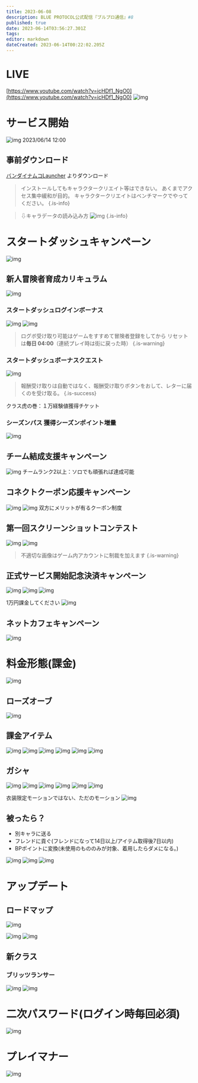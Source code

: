```yaml
---
title: 2023-06-08
description: BLUE PROTOCOL公式配信『ブルプロ通信』#8
published: true
date: 2023-06-14T03:56:27.301Z
tags: 
editor: markdown
dateCreated: 2023-06-14T00:22:02.205Z
---
```


# LIVE

[https://www.youtube.com/watch?v=icHDf1_NgO0](https://www.youtube.com/watch?v=icHDf1_NgO0)
![img](https://pbs.twimg.com/media/FyGJA0TacAA5w-V?format=jpg&name=small)


# サービス開始
![img](https://pbs.twimg.com/media/FyGJeHeaMAAXADu?format=jpg&name=small)
2023/06/14 12:00

## 事前ダウンロード
[バンダイナムコLauncher](https://object-bnolauncher-ct.bandainamco-ol.jp/html/download/index.html)
よりダウンロード

> インストールしてもキャラクタークリエイト等はできない。
> あくまでアクセス集中緩和が目的。
> キャラクタークリエイトはベンチマークでやってください。
{.is-info}

> ⇩キャラデータの読み込み方
> ![img](https://pbs.twimg.com/media/FyGK0fCaIAAiY9l?format=jpg&name=small)
{.is-info}

# スタートダッシュキャンペーン
![img](https://pbs.twimg.com/media/FyGLCYaaYAUInld?format=jpg&name=small)

## 新人冒険者育成カリキュラム
![img](https://pbs.twimg.com/media/FyGLVcvagAAbA1q?format=jpg&name=small)
### スタートダッシュログインボーナス
![img](https://pbs.twimg.com/media/FyGLcBgaAAMyNtr?format=jpg&name=small)
![img](https://pbs.twimg.com/media/FyGLjp9aAAAGDgj?format=jpg&name=small)

> ログボ受け取り可能はゲームをすすめて冒険者登録をしてから
> リセットは**毎日 04:00**（連続プレイ時は街に戻った時）
{.is-warning}

### スタートダッシュボーナスクエスト
![img](https://pbs.twimg.com/media/FyGL9S3agAAf5gi?format=jpg&name=small)
> 報酬受け取りは自動ではなく、報酬受け取りボタンをおして、レターに届くのを受け取る。
{.is-success}

クラス虎の巻：１万経験値獲得チケット

### シーズンパス 獲得シーズンポイント増量
![img](https://pbs.twimg.com/media/FyGMa06aIAAO0FB?format=jpg&name=small)

## チーム結成支援キャンペーン
![img](https://pbs.twimg.com/media/FyGMzB_acAAHFHK?format=jpg&name=small)
チームランク2以上：ソロでも頑張れば達成可能


## コネクトクーポン応援キャンペーン
![img](https://pbs.twimg.com/media/FyGNLOlaUAAAoTY?format=jpg&name=small)
![img](https://pbs.twimg.com/media/FyGNNoKaEAAgCAX?format=jpg&name=small)
双方にメリットが有るクーポン制度

## 第一回スクリーンショットコンテスト
![img](https://pbs.twimg.com/media/FyGODLPacAE9BUU?format=jpg&name=small)
![img](https://pbs.twimg.com/media/FyGONg4akAA35Kn?format=jpg&name=small)
> 不適切な画像はゲーム内アカウントに制裁を加えます
{.is-warning}


## 正式サービス開始記念決済キャンペーン
![img](https://pbs.twimg.com/media/FyGOnY8agAE0ZWB?format=jpg&name=small)
![img](https://pbs.twimg.com/media/FyGOn2IagAAtLXG?format=jpg&name=360x360)
![img](https://pbs.twimg.com/media/FyGOrfracAAcgQg?format=jpg&name=360x360)

1万円課金してください
![img](https://pbs.twimg.com/media/FyGOw5cakAADlto?format=jpg&name=small)

## ネットカフェキャンペーン
![img](https://pbs.twimg.com/media/FyGO5HIagAI6pge?format=jpg&name=small)

# 料金形態(課金)
![img](https://pbs.twimg.com/media/FyGPgqIaUAAPKks?format=jpg&name=small)

## ローズオーブ
![img](https://pbs.twimg.com/media/FyGPqcqakAEXMFA?format=jpg&name=small)

## 課金アイテム
![img](https://pbs.twimg.com/media/FyGP63NaMAAqs_v?format=jpg&name=360x360)
![img](https://pbs.twimg.com/media/FyGQBhHaMAADasf?format=jpg&name=360x360)
![img](https://pbs.twimg.com/media/FyGQJGZaYAEK1dJ?format=jpg&name=360x360)
![img](https://pbs.twimg.com/media/FyGQNltaYAM7TPQ?format=jpg&name=360x360)
![img](https://pbs.twimg.com/media/FyGQcQZaAAIWJaO?format=jpg&name=small)
![img](https://pbs.twimg.com/media/FyGQkXraUAESGh1?format=jpg&name=small)

## ガシャ
![img](https://pbs.twimg.com/media/FyGQrMpaMAAf6Ic?format=jpg&name=small)
![img](https://pbs.twimg.com/media/FyGRFU-agAEmCmG?format=jpg&name=small)
![img](https://pbs.twimg.com/media/FyGRTJRaQAAaBkq?format=jpg&name=small)
![img](https://pbs.twimg.com/media/FyGRbhqacAEoXQQ?format=jpg&name=small)
![img](https://pbs.twimg.com/media/FyGRdpnaEAEnyYq?format=jpg&name=small)
![img](https://pbs.twimg.com/media/FyGRi5iaQAMeEVi?format=jpg&name=small)

衣装限定モーションではない、ただのモーション
![img](https://pbs.twimg.com/media/FyGRoFVaAAAXlPB?format=jpg&name=small)

## 被ったら？
+ 別キャラに送る
+ フレンドに貢ぐ(フレンドになって14日以上/アイテム取得後7日以内)
+ BPポイントに変換(未使用のもののみが対象、着用したらダメになる。)

![img](https://pbs.twimg.com/media/FyGSBpUaEAUUSep?format=jpg&name=small)
![img](https://pbs.twimg.com/media/FyGSQ6xakAYPexv?format=jpg&name=small)
![img](https://pbs.twimg.com/media/FyGSZFdaUAALjfH?format=jpg&name=small)

# アップデート
## ロードマップ
![img](https://pbs.twimg.com/media/FyGZXzCakAEm6SY?format=jpg&name=small)

![img](https://pbs.twimg.com/media/FyGXXGlaQAEBxF8?format=jpg&name=small)
![img](https://pbs.twimg.com/media/FyGY7ERaAAIDMvD?format=jpg&name=small)

## 新クラス
### ブリッツランサー
![img](https://pbs.twimg.com/media/FyGYLlxaMAITMd2?format=jpg&name=small)
![img](https://pbs.twimg.com/media/FyGYWImaIAA_19X?format=jpg&name=small)

# 二次パスワード(ログイン時毎回必須)
![img](https://pbs.twimg.com/media/FyGZycAakAEmQEp?format=jpg&name=small)

# プレイマナー
![img](https://pbs.twimg.com/media/FyGalZraIAAx5zV?format=jpg&name=small)